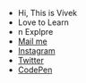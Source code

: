 - Hi, This is Vivek
- Love to Learn
- n Explpre
- [Mail me](31vivekpal@gmail.com)
- [Instagram](https://www.instagram.com/vivekthinks/)
- [Twitter](https://twitter.com/vivekpal_)
- [CodePen](https://codepen.io/palvivek)
<!---
vivekpal1/vivekpal1 is a ✨ special ✨ repository because its `README.md` (this file) appears on your GitHub profile.
You can click the Preview link to take a look at your changes.
--->
